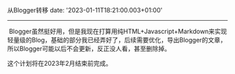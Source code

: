 从Blogger转移
date: '2023-01-11T18:21:00.003+01:00'

---
 Blogger虽然挺好用，但是我现在打算用纯HTML+Javascript+Markdown来实现轻量级的Blog，基础的部分我已经弄好了，后续需要优化，导出Blogger的文章，所以Blogger可能以后不会更新，反正没人看，甚至删除掉。

  


这个计划将在2023年2月结束前完成。


